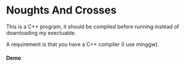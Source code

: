 # Noughts And Crosses

This is a C++ program, it should be compiled before running instead of downloading my exectuable.

A requirement is that you have a C++ compiler (I use minggw).

#### Demo

